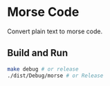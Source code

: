 # Morse Code

Convert plain text to morse code.

## Build and Run

```bash
make debug # or release
./dist/Debug/morse # or Release
```
